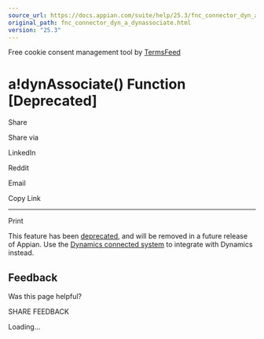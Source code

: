 ```yaml
---
source_url: https://docs.appian.com/suite/help/25.3/fnc_connector_dyn_a_dynassociate.html
original_path: fnc_connector_dyn_a_dynassociate.html
version: "25.3"
---
```


Free cookie consent management tool by [TermsFeed](https://www.termsfeed.com/)

# a!dynAssociate() Function \[Deprecated\]

Share

Share via

LinkedIn

Reddit

Email

Copy Link

* * *

Print

This feature has been [deprecated](Deprecated_Features.html), and will be removed in a future release of Appian. Use the [Dynamics connected system](microsoft-dynamics-365-crm-connected-system.html) to integrate with Dynamics instead.

## Feedback

Was this page helpful?

SHARE FEEDBACK

Loading...